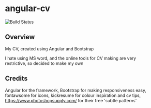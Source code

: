 # angular-cv
![Build Status](https://github.com/paulharte/angular-cv/workflows/test-and-deploy/badge.svg)

## Overview

My CV, created using Angular and Bootstrap

I hate using MS word, and the online tools for CV making are very restrictive, so decided to make my own

## Credits

Angular for the framework, Bootstrap for making responsiveness easy, fontawsome for icons, kickresume for colour inspiration and cv tips,  https://www.photoshopsupply.com/ for their free 'subtle patterns'